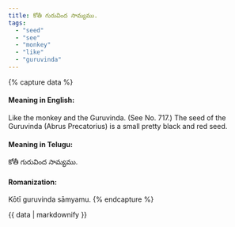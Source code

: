 ```yaml
---
title: కోతీ గురువింద సామ్యము.
tags:
  - "seed"
  - "see"
  - "monkey"
  - "like"
  - "guruvinda"
---
```


{% capture data %}
#### Meaning in English:
Like the monkey and the Guruvinda.
(See No. 717.)
The seed of the Guruvinda (Abrus Precatorius) is a small pretty black and red seed.

#### Meaning in Telugu:
కోతీ గురువింద సామ్యము.

#### Romanization:
Kōtī guruvinda sāmyamu.
{% endcapture %}

{{ data | markdownify }}

